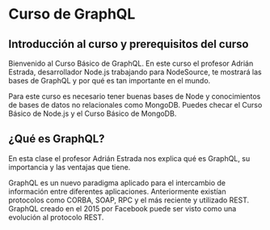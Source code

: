 # Curso de GraphQL

## Introducción al curso y prerequisitos del curso

Bienvenido al Curso Básico de GraphQL. En este curso el profesor Adrián Estrada, desarrollador Node.js trabajando para NodeSource, te mostrará las bases de GraphQL y por qué es tan importante en el mundo.

Para este curso es necesario tener buenas bases de Node y conocimientos de bases de datos no relacionales como MongoDB. Puedes checar el Curso Básico de Node.js y el Curso Básico de MongoDB.

## ¿Qué es GraphQL?

En esta clase el profesor Adrián Estrada nos explica qué es GraphQL, su importancia y las ventajas que tiene.

GraphQL es un nuevo paradigma aplicado para el intercambio de información entre diferentes aplicaciones. Anteriormente existían protocolos como CORBA, SOAP, RPC y el más reciente y utilizado REST. GraphQL creado en el 2015 por Facebook puede ser visto como una evolución al protocolo REST.
